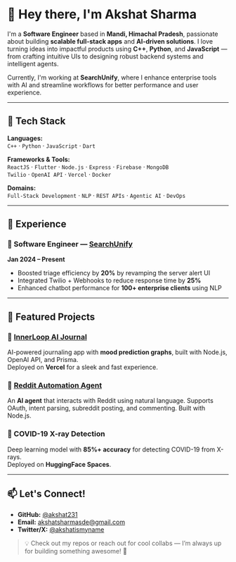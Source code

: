 # 👋 Hey there, I'm Akshat Sharma

I'm a **Software Engineer** based in **Mandi, Himachal Pradesh**, passionate about building **scalable full-stack apps** and **AI-driven solutions**. I love turning ideas into impactful products using **C++**, **Python**, and **JavaScript** — from crafting intuitive UIs to designing robust backend systems and intelligent agents.

Currently, I'm working at **SearchUnify**, where I enhance enterprise tools with AI and streamline workflows for better performance and user experience.

---

## 🔧 Tech Stack

**Languages:**  
`C++` · `Python` · `JavaScript` · `Dart`

**Frameworks & Tools:**  
`ReactJS` · `Flutter` · `Node.js` · `Express` · `Firebase` · `MongoDB`  
`Twilio` · `OpenAI API` · `Vercel` · `Docker`

**Domains:**  
`Full-Stack Development` · `NLP` · `REST APIs` · `Agentic AI` · `DevOps`

---

## 💼 Experience

### 🏢 Software Engineer — [SearchUnify](https://www.searchunify.com)  
**Jan 2024 – Present**  
- Boosted triage efficiency by **20%** by revamping the server alert UI  
- Integrated Twilio + Webhooks to reduce response time by **25%**  
- Enhanced chatbot performance for **100+ enterprise clients** using NLP  

---

## 🚀 Featured Projects

### 🧠 [InnerLoop AI Journal](https://innerloop-ai-web-frontend.vercel.app/)  
AI-powered journaling app with **mood prediction graphs**, built with Node.js, OpenAI API, and Prisma.  
Deployed on **Vercel** for a sleek and fast experience.

### 🤖 [Reddit Automation Agent](https://agentic-ai-frontend-opal.vercel.app/)
An **AI agent** that interacts with Reddit using natural language. Supports OAuth, intent parsing, subreddit posting, and commenting. Built with Node.js.

### 🩻 COVID-19 X-ray Detection  
Deep learning model with **85%+ accuracy** for detecting COVID-19 from X-rays.  
Deployed on **HuggingFace Spaces**.

---

## 📫 Let's Connect!

- **GitHub:** [@akshat231](https://github.com/akshat231)  
- **Email:** [akshatsharmasde@gmail.com](mailto:akshatsharmasde@gmail.com)  
- **Twitter/X:** [@akshatismyname](https://twitter.com/akshatismyname)

> 💡 Check out my repos or reach out for cool collabs — I’m always up for building something awesome! 🚀
